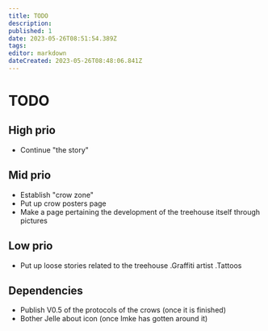 ```yaml
---
title: TODO
description: 
published: 1
date: 2023-05-26T08:51:54.389Z
tags: 
editor: markdown
dateCreated: 2023-05-26T08:48:06.841Z
---
```


# TODO

## High prio
- Continue "the story"


## Mid prio
- Establish "crow zone"
- Put up crow posters page
- Make a page pertaining the development of the treehouse itself through pictures

## Low prio
- Put up loose stories related to the treehouse
.Graffiti artist
.Tattoos

## Dependencies

- Publish V0.5 of the protocols of the crows (once it is finished)
- Bother Jelle about icon (once Imke has gotten around it)